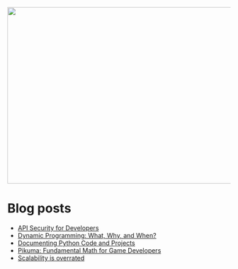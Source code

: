 <p align="center">
  <img width="800" height="400" src="https://user-images.githubusercontent.com/64951136/116340604-a0bf5d80-a809-11eb-8a19-5a502ea7508c.png">
</p>

# Blog posts
<!-- daily.dev BOOKMARKS:START -->
- [API Security for Developers](https://app.daily.dev/posts/iR1NyXF3q?utm_source=rss&utm_medium=bookmarks&utm_campaign=wUZhvhvumOE4H7BNYF6qw)
- [Dynamic Programming: What, Why, and When?](https://app.daily.dev/posts/9JrtU87JB?utm_source=rss&utm_medium=bookmarks&utm_campaign=wUZhvhvumOE4H7BNYF6qw)
- [Documenting Python Code and Projects](https://app.daily.dev/posts/Tyk-YX6Y4?utm_source=rss&utm_medium=bookmarks&utm_campaign=wUZhvhvumOE4H7BNYF6qw)
- [Pikuma: Fundamental Math for Game Developers](https://app.daily.dev/posts/Q3-Y1ynFk?utm_source=rss&utm_medium=bookmarks&utm_campaign=wUZhvhvumOE4H7BNYF6qw)
- [Scalability is overrated](https://app.daily.dev/posts/I_vsiuVWs?utm_source=rss&utm_medium=bookmarks&utm_campaign=wUZhvhvumOE4H7BNYF6qw)
<!-- daily.dev BOOKMARKS:END -->